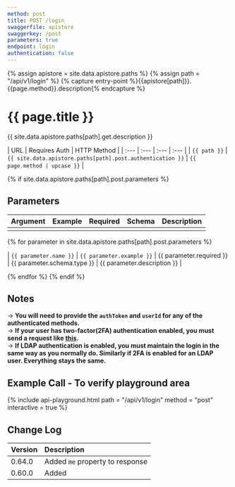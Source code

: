 ```yaml
---
method: post
title: POST /login
swaggerfile: apistore
swaggerkey: /post
parameters: true
endpoint: login
authentication: false
---
```

{% assign apistore = site.data.apistore.paths %}
{% assign path = "/api/v1/login" %}
{% capture entry-point %}{{apistore[path]}}.{{page.method}}.description{% endcapture %} 

# {{ page.title }} 

{{ site.data.apistore.paths[path].get.description }}

<!-- {% include api-table2.html path = "/api/v1/info" method = "get" %} -->

| URL | Requires Auth | HTTP Method |
| :--- | :--- | :--- | :--- |
| `{{ path }}` | `{{ site.data.apistore.paths[path].post.authentication }}` | `{{ page.method | upcase }}` |

{% if site.data.apistore.paths[path].post.parameters %}
## Parameters

| Argument   | Example            | Required | Schema | Description   |
| :----------- | :--------------------- | :---------- | :--------- | :-------------- |
|  |  |  |  | |
{% for parameter in site.data.apistore.paths[path].post.parameters %}

| `{{ parameter.name }}` | `{{ parameter.example }}` | {{ parameter.required }} | {{ parameter.schema.type }} | {{ parameter.description }} | 

{% endfor %}
{% endif %}

## Notes

-> **You will need to provide the `authToken` and `userId` for any of the authenticated methods.** <br/>
-> **If your user has two-factor(2FA) authentication enabled, you must send a request like [this](#example-call---when-two-factor2fa-authentication-is-enabled).** <br/>
-> **If LDAP authentication is enabled, you must maintain the login in the same way as you normally do. Similarly if 2FA is enabled for an LDAP user. Everything stays the same.** <br/>

## Example Call - To verify playground area

{% include api-playground.html path = "/api/v1/login" method = "post" interactive = true %}

## Change Log

| Version | Description |
| :--- | :--- |
| 0.64.0 | Added `me` property to response |
| 0.60.0 | Added |
